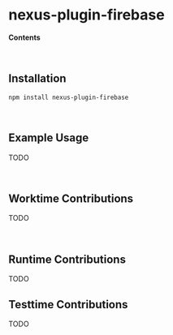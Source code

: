 # nexus-plugin-firebase <!-- omit in toc -->

**Contents**

<!-- START doctoc generated TOC please keep comment here to allow auto update -->
<!-- DON'T EDIT THIS SECTION, INSTEAD RE-RUN doctoc TO UPDATE -->
<!-- END doctoc generated TOC please keep comment here to allow auto update -->

<br>

## Installation


```
npm install nexus-plugin-firebase
```

<br>

## Example Usage

TODO

<br>

## Worktime Contributions

TODO

<br>

## Runtime Contributions

TODO

## Testtime Contributions

TODO